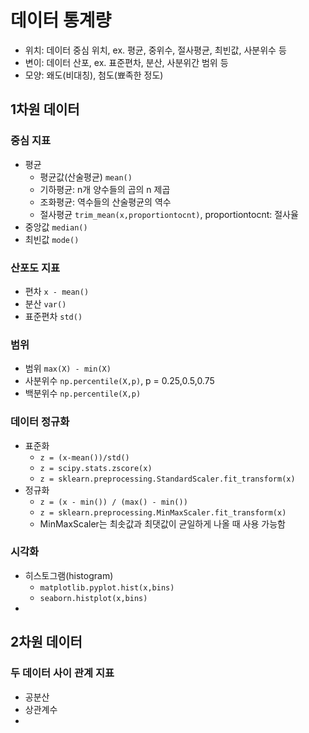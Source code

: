 # 데이터 통계량
- 위치: 데이터 중심 위치, ex. 평균, 중위수, 절사평균, 최빈값, 사분위수 등
- 변이: 데이터 산포, ex. 표준편차, 분산, 사분위간 범위 등
- 모양: 왜도(비대칭), 첨도(뾰족한 정도)
## 1차원 데이터
### 중심 지표
- 평균
  - 평균값(산술평균) `mean()`
  - 기하평균: n개 양수들의 곱의 n 제곱
  - 조화평균: 역수들의 산술평균의 역수
  - 절사평균 `trim_mean(x,proportiontocnt)`, proportiontocnt: 절사율
- 중앙값 `median()`
- 최빈값 `mode()`
### 산포도 지표
- 편차 `x - mean()`
- 분산 `var()`
- 표준편차 `std()`
### 범위
- 범위 `max(X) - min(X)`
- 사분위수 `np.percentile(X,p)`, p = 0.25,0.5,0.75
- 백분위수 `np.percentile(X,p)`
### 데이터 정규화
- 표준화
  - `z = (x-mean())/std()`
  - `z = scipy.stats.zscore(x)`
  - `z = sklearn.preprocessing.StandardScaler.fit_transform(x)`
- 정규화
  - `z = (x - min()) / (max() - min())`
  - `z = sklearn.preprocessing.MinMaxScaler.fit_transform(x)`
  - MinMaxScaler는 최솟값과 최댓값이 균일하게 나올 때 사용 가능함
### 시각화
- 히스토그램(histogram)
  - `matplotlib.pyplot.hist(x,bins)`
  - `seaborn.histplot(x,bins)`
- 
## 2차원 데이터
### 두 데이터 사이 관계 지표
- 공분산
- 상관계수
- 
